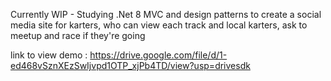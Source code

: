 Currently WIP - Studying .Net 8 MVC and design patterns to create a social media site for karters, who can view each track and local karters, ask to meetup and race if they're going

link to view demo : https://drive.google.com/file/d/1-ed468vSznXEzSwIjvpd1OTP_xjPb4TD/view?usp=drivesdk
